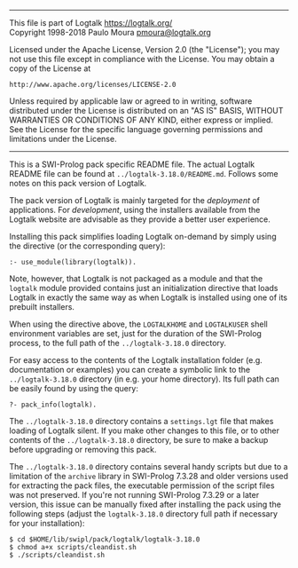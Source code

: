 ________________________________________________________________________

This file is part of Logtalk <https://logtalk.org/>  
Copyright 1998-2018 Paulo Moura <pmoura@logtalk.org>

Licensed under the Apache License, Version 2.0 (the "License");
you may not use this file except in compliance with the License.
You may obtain a copy of the License at

    http://www.apache.org/licenses/LICENSE-2.0

Unless required by applicable law or agreed to in writing, software
distributed under the License is distributed on an "AS IS" BASIS,
WITHOUT WARRANTIES OR CONDITIONS OF ANY KIND, either express or implied.
See the License for the specific language governing permissions and
limitations under the License.
________________________________________________________________________


This is a SWI-Prolog pack specific README file. The actual Logtalk
README file can be found at `../logtalk-3.18.0/README.md`. Follows
some notes on this pack version of Logtalk.

The pack version of Logtalk is mainly targeted for the *deployment*
of applications. For *development*, using the installers available
from the Logtalk website are advisable as they provide a better user
experience.

Installing this pack simplifies loading Logtalk on-demand by simply
using the directive (or the corresponding query):

	:- use_module(library(logtalk)).

Note, however, that Logtalk is not packaged as a module and that the
`logtalk` module provided contains just an initialization directive
that loads Logtalk in exactly the same way as when Logtalk is installed
using one of its prebuilt installers.

When using the directive above, the `LOGTALKHOME` and `LOGTALKUSER`
shell environment variables are set, just for the duration of the
SWI-Prolog process, to the full path of the `../logtalk-3.18.0`
directory.

For easy access to the contents of the Logtalk installation folder
(e.g. documentation or examples) you can create a symbolic link to the
`../logtalk-3.18.0` directory (in e.g. your home directory). Its full
path can be easily found by using the query:

	?- pack_info(logtalk).

The `../logtalk-3.18.0` directory contains a `settings.lgt` file that
makes loading of Logtalk silent. If you make other changes to this file,
or to other contents of the `../logtalk-3.18.0` directory, be sure to
make a backup before upgrading or removing this pack.

The `../logtalk-3.18.0` directory contains several handy scripts but due
to a limitation of the `archive` library in SWI-Prolog 7.3.28 and older
versions used for extracting the pack files, the executable permission
of the script files was not preserved. If you're not running SWI-Prolog
7.3.29 or a later version, this issue can be manually fixed after installing
the pack using the following steps (adjust the `logtalk-3.18.0` directory
full path if necessary for your installation):

	$ cd $HOME/lib/swipl/pack/logtalk/logtalk-3.18.0
	$ chmod a+x scripts/cleandist.sh
	$ ./scripts/cleandist.sh
